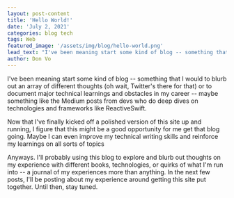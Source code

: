 ```yaml
---
layout: post-content
title: 'Hello World!'
date: 'July 2, 2021'
categories: blog tech
tags: Web
featured_image: '/assets/img/blog/hello-world.png'
lead_text: "I've been meaning start some kind of blog -- something that I would to blurb out an array of different thoughts (oh wait, Twitter's there for that) or to document major technical learnings and obstacles in my career..."
author: Don Vo
---
```

I've been meaning start some kind of blog -- something that I would to blurb out an array of different thoughts (oh wait, Twitter's there for that) or to document major technical learnings and obstacles in my career -- maybe something like the Medium posts from devs who do deep dives on technologies and frameworks like ReactiveSwift.

Now that I've finally kicked off a polished version of this site up and running, I figure that this might be a good opportunity for me get that blog going. Maybe I can even improve my technical writing skills and reinforce my learnings on all sorts of topics

Anyways. I'll probably using this blog to explore and blurb out thoughts on my experience with different books, technologies, or quirks of what I'm run into -- a journal of my experiences more than anything. In the next few posts, I'll be posting about my experience around getting this site put together. Until then, stay tuned.